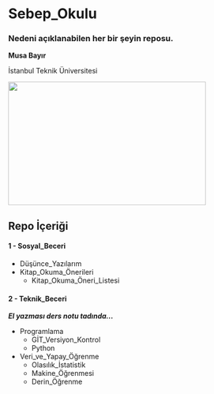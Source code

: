 # Sebep_Okulu
 
### Nedeni açıklanabilen her bir şeyin reposu.

**Musa Bayır**

İstanbul Teknik Üniversitesi

<img src="https://github.com/bayirm15/Sebep_Okulu/blob/main/sebep-okulu-logo.png" width="400" height="250">

## Repo İçeriği

#### 1 - Sosyal_Beceri 
- Düşünce_Yazılarım
- Kitap_Okuma_Önerileri
  - Kitap_Okuma_Öneri_Listesi
#### 2 - Teknik_Beceri
***El yazması ders notu tadında...***
- Programlama
  - GİT_Versiyon_Kontrol
  - Python
- Veri_ve_Yapay_Öğrenme
  - Olasılık_İstatistik
  - Makine_Öğrenmesi
  - Derin_Öğrenme
